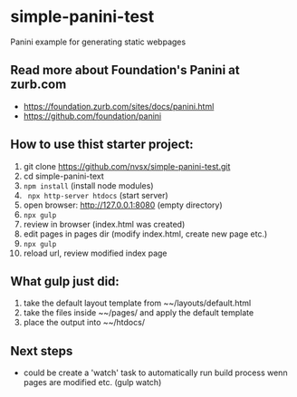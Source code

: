 # simple-panini-test
Panini example for generating static webpages

## Read more about Foundation's Panini at zurb.com
- <https://foundation.zurb.com/sites/docs/panini.html>
- <https://github.com/foundation/panini>

## How to use thist starter project:
1. git clone https://github.com/nvsx/simple-panini-test.git
2. cd simple-panini-text
3. ```npm install``` (install node modules)
4. ``` npx http-server htdocs``` (start server)
5. open browser: http://127.0.0.1:8080 (empty directory)
6. ```npx gulp```
7. review in browser (index.html was created)
8. edit pages in pages dir (modify index.html, create new page etc.)
9. ```npx gulp```
10. reload url, review modified index page

## What gulp just did:
1. take the default layout template from ~~/layouts/default.html
2. take the files inside ~~/pages/ and apply the default template
3. place the output into ~~/htdocs/

## Next steps
* could be create a 'watch' task to automatically run build process wenn pages are modified etc. (gulp watch)
